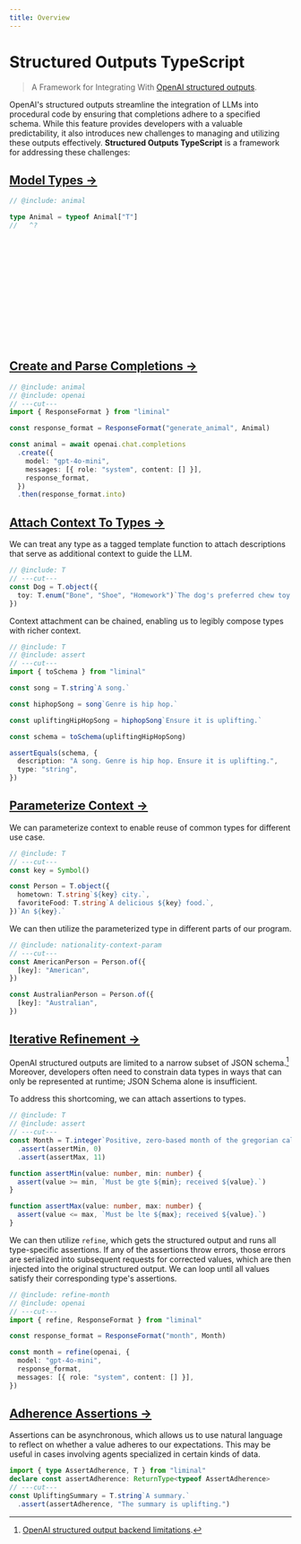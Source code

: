 ```yaml
---
title: Overview
---
```


<!--@include: ./fragments.md-->

# Structured Outputs TypeScript

> A Framework for Integrating With
> [OpenAI structured outputs](https://platform.openai.com/docs/guides/structured-outputs).

OpenAI's structured outputs streamline the integration of LLMs into procedural code by ensuring that
completions adhere to a specified schema. While this feature provides developers with a valuable
predictability, it also introduces new challenges to managing and utilizing these outputs
effectively. **Structured Outputs TypeScript** is a framework for addressing these challenges:

## [Model Types &rarr;](./types/index.md)

```ts twoslash
// @include: animal

type Animal = typeof Animal["T"]
//   ^?
```

<br />
<br />
<br />
<br />
<br />
<br />
<br />
<br />
<br />
<br />
<br />

## [Create and Parse Completions &rarr;](./consumers/response-format.md)

```ts {3,9,11} twoslash
// @include: animal
// @include: openai
// ---cut---
import { ResponseFormat } from "liminal"

const response_format = ResponseFormat("generate_animal", Animal)

const animal = await openai.chat.completions
  .create({
    model: "gpt-4o-mini",
    messages: [{ role: "system", content: [] }],
    response_format,
  })
  .then(response_format.into)
```

## [Attach Context To Types &rarr;](./context/chaining.md)

We can treat any type as a tagged template function to attach descriptions that serve as additional
context to guide the LLM.

```ts twoslash {2}
// @include: T
// ---cut---
const Dog = T.object({
  toy: T.enum("Bone", "Shoe", "Homework")`The dog's preferred chew toy.`,
})
```

Context attachment can be chained, enabling us to legibly compose types with richer context.

```ts {12} twoslash
// @include: T
// @include: assert
// ---cut---
import { toSchema } from "liminal"

const song = T.string`A song.`

const hiphopSong = song`Genre is hip hop.`

const upliftingHipHopSong = hiphopSong`Ensure it is uplifting.`

const schema = toSchema(upliftingHipHopSong)

assertEquals(schema, {
  description: "A song. Genre is hip hop. Ensure it is uplifting.",
  type: "string",
})
```

## [Parameterize Context &rarr;](./context/parameters.md)

We can parameterize context to enable reuse of common types for different use case.

```ts twoslash include nationality-context-param
// @include: T
// ---cut---
const key = Symbol()

const Person = T.object({
  hometown: T.string`${key} city.`,
  favoriteFood: T.string`A delicious ${key} food.`,
})`An ${key}.`
```

We can then utilize the parameterized type in different parts of our program.

```ts twoslash
// @include: nationality-context-param
// ---cut---
const AmericanPerson = Person.of({
  [key]: "American",
})

const AustralianPerson = Person.of({
  [key]: "Australian",
})
```

## [Iterative Refinement &rarr;](./consumers/refine.md)

OpenAI structured outputs are limited to a narrow subset of JSON schema.[^1] Moreover, developers
often need to constrain data types in ways that can only be represented at runtime; JSON Schema
alone is insufficient.

To address this shortcoming, we can attach assertions to types.

```ts twoslash include refine-month
// @include: T
// @include: assert
// ---cut---
const Month = T.integer`Positive, zero-based month of the gregorian calendar.`
  .assert(assertMin, 0)
  .assert(assertMax, 11)

function assertMin(value: number, min: number) {
  assert(value >= min, `Must be gte ${min}; received ${value}.`)
}

function assertMax(value: number, max: number) {
  assert(value <= max, `Must be lte ${max}; received ${value}.`)
}
```

We can then utilize `refine`, which gets the structured output and runs all type-specific
assertions. If any of the assertions throw errors, those errors are serialized into subsequent
requests for corrected values, which are then injected into the original structured output. We can
loop until all values satisfy their corresponding type's assertions.

```ts twoslash {5} include refine-month
// @include: refine-month
// @include: openai
// ---cut---
import { refine, ResponseFormat } from "liminal"

const response_format = ResponseFormat("month", Month)

const month = refine(openai, {
  model: "gpt-4o-mini",
  response_format,
  messages: [{ role: "system", content: [] }],
})
```

## [Adherence Assertions &rarr;](./consumers/assert-adherence.md)

Assertions can be asynchronous, which allows us to use natural language to reflect on whether a
value adheres to our expectations. This may be useful in cases involving agents specialized in
certain kinds of data.

```ts twoslash {2}
import { type AssertAdherence, T } from "liminal"
declare const assertAdherence: ReturnType<typeof AssertAdherence>
// ---cut---
const UpliftingSummary = T.string`A summary.`
  .assert(assertAdherence, "The summary is uplifting.")
```

[^1]: [OpenAI structured output backend limitations](https://platform.openai.com/docs/guides/structured-outputs#supported-schemas).

